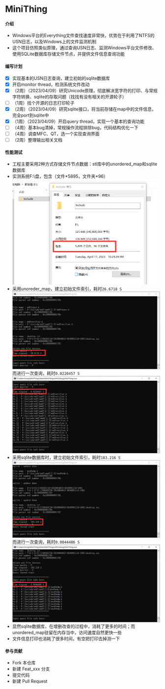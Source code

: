 # MiniThing

#### 介绍
- Windows平台的Everything文件查找速度非常快，优势在于利用了NTFS的USN日志，以及Windows上的文件监测机制
- 这个项目仿照类似原理，通过查询USN日志、监测Windows平台文件修改、使用SQLite数据库存储文件节点，并提供文件信息查询功能

#### 编写计划
- [x] 实现基本的USN日志查询，建立初始的sqlite数据库
- [x] 开启monitor thread，检测系统文件改动
- [x] （2周）（2023/04/09）研究Unicode原理，彻底解决宽字符的打印、与常规字符转换、sqlite的存取问题（找找有没有相关的开源轮子）
- [ ] （1周）找个开源的日志打印轮子
- [x] （2周）（2023/04/09）研究sqlite接口，将当前存储在map中的文件信息，完全port到sqlite中
- [x] （1周）（2023/04/09）开启query thread，实现一个基本的查询功能
- [ ] （4周）基本bug清掉，常规操作流程排除bug，代码结构优化一下
- [ ] （4周）调查MFC、QT，选一个实现查询界面
- [ ] （2周）整理输出相关文档

#### 性能测试
- 工程主要采用2种方式存储文件节点数据：stl库中的unordered_map和sqlite数据库
- 实测系统F:\盘，包含（文件\*5895，文件夹\*96）
![](./Docs/Pictures/Statistics0.png)
- 采用unoreder_map，建立初始文件索引，耗时`26.6718 S`
![](./Docs/Pictures/Statistics1.png)
而进行一次查询，耗时`0.0220457 S`
![](./Docs/Pictures/Statistics2.png)
- 采用sqlite数据库时，建立初始文件索引，耗时`183.216 S`
![](./Docs/Pictures/Statistics3.png)
而进行一次查询，耗时`0.0044486 S`
![](./Docs/Pictures/Statistics4.png)
- 显然sqlite数据库，在增删改查的过程中，消耗了更多的时间；而unordered_map驻留在内存当中，访问速度自然更快一些
- 文件信息打印也消耗了很多时间，有空把打印去掉测一下

#### 参与贡献
- Fork 本仓库
- 新建 Feat_xxx 分支
- 提交代码
- 新建 Pull Request
